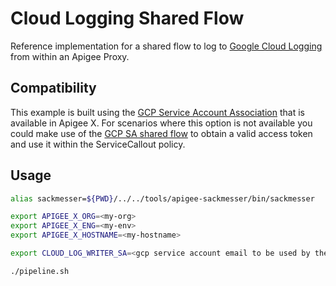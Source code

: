 # Cloud Logging Shared Flow

Reference implementation for a shared flow to log to [Google Cloud Logging](https://cloud.google.com/logging)
from within an Apigee Proxy.

## Compatibility

This example is built using the [GCP Service Account Association](https://cloud.google.com/apigee/docs/api-platform/security/google-auth/overview)
that is available in Apigee X. For scenarios where this option is not
available you could make use of the [GCP SA shared flow](../gcp-sa-auth-shared-flow)
to obtain a valid access token and use it within the ServiceCallout policy.

## Usage

```sh
alias sackmesser=${PWD}/../../tools/apigee-sackmesser/bin/sackmesser

export APIGEE_X_ORG=<my-org>
export APIGEE_X_ENG=<my-env>
export APIGEE_X_HOSTNAME=<my-hostname>

export CLOUD_LOG_WRITER_SA=<gcp service account email to be used by the logger>

./pipeline.sh
```
